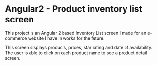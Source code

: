# Angular2 - Product inventory list screen

This project is an Angular 2 based Inventory List screen I made for an e-commerce website I have in works for the future. 

This screen displays products, prices, star rating and date of availability. 
The user is able to click on each product name to see a product detail screen. 
